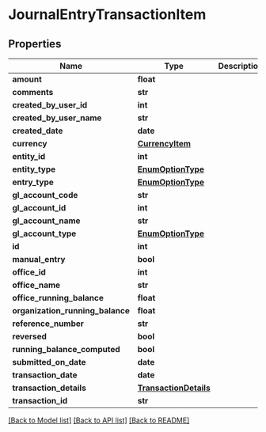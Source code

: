 # JournalEntryTransactionItem

## Properties
Name | Type | Description | Notes
------------ | ------------- | ------------- | -------------
**amount** | **float** |  | [optional] 
**comments** | **str** |  | [optional] 
**created_by_user_id** | **int** |  | [optional] 
**created_by_user_name** | **str** |  | [optional] 
**created_date** | **date** |  | [optional] 
**currency** | [**CurrencyItem**](CurrencyItem.md) |  | [optional] 
**entity_id** | **int** |  | [optional] 
**entity_type** | [**EnumOptionType**](EnumOptionType.md) |  | [optional] 
**entry_type** | [**EnumOptionType**](EnumOptionType.md) |  | [optional] 
**gl_account_code** | **str** |  | [optional] 
**gl_account_id** | **int** |  | [optional] 
**gl_account_name** | **str** |  | [optional] 
**gl_account_type** | [**EnumOptionType**](EnumOptionType.md) |  | [optional] 
**id** | **int** |  | [optional] 
**manual_entry** | **bool** |  | [optional] 
**office_id** | **int** |  | [optional] 
**office_name** | **str** |  | [optional] 
**office_running_balance** | **float** |  | [optional] 
**organization_running_balance** | **float** |  | [optional] 
**reference_number** | **str** |  | [optional] 
**reversed** | **bool** |  | [optional] 
**running_balance_computed** | **bool** |  | [optional] 
**submitted_on_date** | **date** |  | [optional] 
**transaction_date** | **date** |  | [optional] 
**transaction_details** | [**TransactionDetails**](TransactionDetails.md) |  | [optional] 
**transaction_id** | **str** |  | [optional] 

[[Back to Model list]](../README.md#documentation-for-models) [[Back to API list]](../README.md#documentation-for-api-endpoints) [[Back to README]](../README.md)

